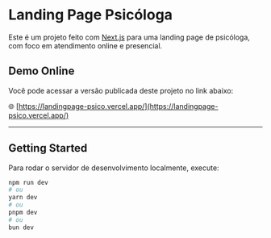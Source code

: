 # Landing Page Psicóloga

Este é um projeto feito com [Next.js](https://nextjs.org) para uma landing page de psicóloga, com foco em atendimento online e presencial.

## Demo Online

Você pode acessar a versão publicada deste projeto no link abaixo:

🌐 [https://landingpage-psico.vercel.app/](https://landingpage-psico.vercel.app/)

---

## Getting Started

Para rodar o servidor de desenvolvimento localmente, execute:

```bash
npm run dev
# ou
yarn dev
# ou
pnpm dev
# ou
bun dev

